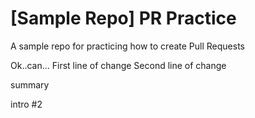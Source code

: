# [Sample Repo] PR Practice
A sample repo for practicing how to create Pull Requests

Ok..can...
First line of change
Second line of change

summary

intro #2